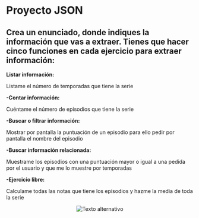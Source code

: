 # Proyecto JSON

## Crea un enunciado, donde indiques la información que vas a extraer. Tienes que hacer cinco funciones en cada ejercicio para extraer información:

**Listar información:**

Listame el número de temporadas que tiene la serie

**-Contar información:**

Cuéntame el número de episodios que tiene la serie

**-Buscar o filtrar información:**

Mostrar por pantalla la puntuación de un episodio para ello pedir por pantalla el nombre del episodio

**-Buscar información relacionada:**

Muestrame los episodios con una puntuación mayor o igual a una pedida por el usuario y que me lo muestre por temporadas

**-Ejercicio libre:**

Calculame todas las notas que tiene los episodios y hazme la media de toda la serie

<p align="center">
  <img src="https://m.media-amazon.com/images/S/pv-target-images/b4df5b27cfa1fdb08f3bac3f40fd4bde199c78fd3c23e0e7c60be60c5ed3528d._BR-6_AC_SX720_FMwebp_.jpg" alt="Texto alternativo">
</p>

